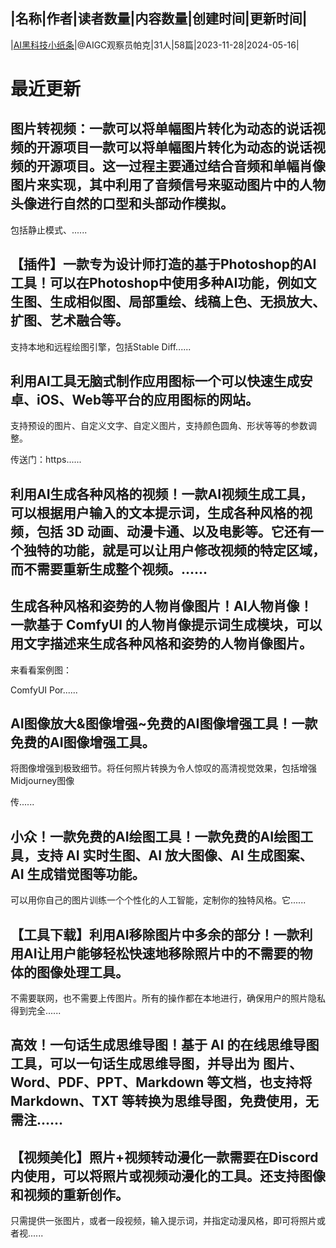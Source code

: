 |名称|作者|读者数量|内容数量|创建时间|更新时间|
---
|[AI黑科技小纸条](https://xiaobot.net/p/aigchkj?refer=0b133df9-27dc-423b-8101-639049001c13)|@AIGC观察员帕克|31人|58篇|2023-11-28|2024-05-16|

# 最近更新
## 图片转视频：一款可以将单幅图片转化为动态的说话视频的开源项目一款可以将单幅图片转化为动态的说话视频的开源项目。这一过程主要通过结合音频和单幅肖像图片来实现，其中利用了音频信号来驱动图片中的人物头像进行自然的口型和头部动作模拟。
包括静止模式、......
## 【插件】一款专为设计师打造的基于Photoshop的AI工具！可以在Photoshop中使用多种AI功能，例如文生图、生成相似图、局部重绘、线稿上色、无损放大、扩图、艺术融合等。

支持本地和远程绘图引擎，包括Stable Diff......
## 利用AI工具无脑式制作应用图标一个可以快速生成安卓、iOS、Web等平台的应用图标的网站。
支持预设的图片、自定义文字、自定义图片，支持颜色圆角、形状等等的参数调整。

传送门：https......
## 利用AI生成各种风格的视频！一款AI视频生成工具，可以根据用户输入的文本提示词，生成各种风格的视频，包括 3D 动画、动漫卡通、以及电影等。它还有一个独特的功能，就是可以让用户修改视频的特定区域，而不需要重新生成整个视频。......
## 生成各种风格和姿势的人物肖像图片！AI人物肖像！一款基于 ComfyUI 的人物肖像提示词生成模块，可以用文字描述来生成各种风格和姿势的人物肖像图片。
来看看案例图：

ComfyUI Por......
## AI图像放大&amp;图像增强~免费的AI图像增强工具！一款免费的AI图像增强工具。

将图像增强到极致细节。将任何照片转换为令人惊叹的高清视觉效果，包括增强Midjourney图像


传......
## 小众！一款免费的AI绘图工具！一款免费的AI绘图工具，支持 AI 实时生图、AI 放大图像、AI 生成图案、AI 生成错觉图等功能。

可以用你自己的图片训练一个个性化的人工智能，定制你的独特风格。它......
## 【工具下载】利用AI移除图片中多余的部分！一款利用AI让用户能够轻松快速地移除照片中的不需要的物体的图像处理工具。


不需要联网，也不需要上传图片。所有的操作都在本地进行，确保用户的照片隐私得到完全......
## 高效！一句话生成思维导图！基于 AI 的在线思维导图工具，可以一句话生成思维导图，并导出为 图片、Word、PDF、PPT、Markdown 等文档，也支持将 Markdown、TXT 等转换为思维导图，免费使用，无需注......
## 【视频美化】照片+视频转动漫化一款需要在Discord内使用，可以将照片或视频动漫化的工具。还支持图像和视频的重新创作。

只需提供一张图片，或者一段视频，输入提示词，并指定动漫风格，即可将照片或者视......

